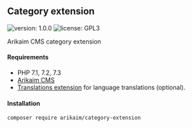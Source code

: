 ## Category extension
![version: 1.0.0](https://img.shields.io/github/release/arikaim/category-extension.svg)
![license: GPL3](https://img.shields.io/badge/License-GPLv3-blue.svg)



Arikaim CMS category extension



#### Requirements 
  * PHP 7.1, 7.2, 7.3
  * [Arikaim CMS](https://github.com/arikaim/arikaim)
  * [Translations extension](https://github.com/arikaim/translations-extension) for language translations (optional).


#### Installation

```sh
composer require arikaim/category-extension
```